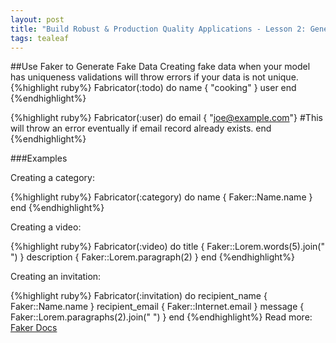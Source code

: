 ```yaml
---
layout: post
title: "Build Robust & Production Quality Applications - Lesson 2: Generate Fake Data with Faker"
tags: tealeaf
---
```

##Use Faker to Generate Fake Data
Creating fake data when your model has uniqueness validations will throw errors
if your data is not unique.
{%highlight ruby%}
Fabricator(:todo) do
  name { "cooking" }
  user
end
{%endhighlight%}

{%highlight ruby%}
Fabricator(:user) do
  email { "joe@example.com"} #This will throw an error eventually if email record already exists.
end
{%endhighlight%}

###Examples

Creating a category:

{%highlight ruby%}
Fabricator(:category) do
  name { Faker::Name.name }
end
{%endhighlight%}


Creating a video:

{%highlight ruby%}
Fabricator(:video) do
  title { Faker::Lorem.words(5).join(" ") }
  description { Faker::Lorem.paragraph(2) }
end
{%endhighlight%}

Creating an invitation:

{%highlight ruby%}
Fabricator(:invitation) do
  recipient_name { Faker::Name.name }
  recipient_email { Faker::Internet.email }
  message { Faker::Lorem.paragraphs(2).join(" ") }
end
{%endhighlight%}
Read more: [Faker Docs](https://github.com/stympy/faker)
